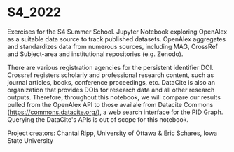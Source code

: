 # S4_2022
Exercises for the S4 Summer School. 
Jupyter Notebook exploring OpenAlex as a suitable data source to track published datasets. OpenAlex aggregates and standardizes data from numerous sources, including MAG, CrossRef and Subject-area and institutional repositories (e.g. Zenodo).

There are various registration agencies for the persistent identifier DOI. Crossref registers scholarly and professional research content, such as journal articles, books, conference proceedings, etc. DataCite is also an organization that provides DOIs for research data and all other research outputs. Therefore, throughout this notebook, we will compare our results pulled from the OpenAlex API to those availale from Datacite Commons (https://commons.datacite.org/), a web search interface for the PID Graph. Querying the DataCite's APIs is out of scope for this notebook.

Project creators:
Chantal Ripp, University of Ottawa & Eric Schares, Iowa State University
